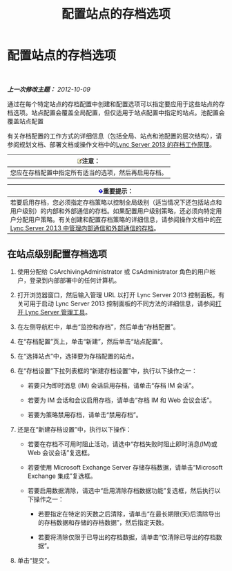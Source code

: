 ﻿---
title: 配置站点的存档选项
TOCTitle: 配置站点的存档选项
ms:assetid: 59b48fd9-d5fc-40b4-abae-e9cf89ee5573
ms:mtpsurl: https://technet.microsoft.com/zh-cn/library/JJ204930(v=OCS.15)
ms:contentKeyID: 49312946
ms.date: 05/19/2016
mtps_version: v=OCS.15
ms.translationtype: HT
---

# 配置站点的存档选项

 

_**上一次修改主题：** 2012-10-09_

通过在每个特定站点的存档配置中创建和配置选项可以指定要应用于这些站点的存档选项。站点配置会覆盖全局配置，但仅适用于站点配置中指定的站点。池配置会覆盖站点配置

有关存档配置的工作方式的详细信息（包括全局、站点和池配置的层次结构），请参阅规划文档、部署文档或操作文档中的[Lync Server 2013 的存档工作原理](lync-server-2013-how-archiving-works.md)。

<table>
<thead>
<tr class="header">
<th><img src="images/Dn783119.note(OCS.15).gif" title="note" alt="note" />注意：</th>
</tr>
</thead>
<tbody>
<tr class="odd">
<td>您应在存档配置中指定所有适当的选项，然后再启用存档。</td>
</tr>
</tbody>
</table>


<table>
<thead>
<tr class="header">
<th><img src="images/Gg398794.important(OCS.15).gif" title="important" alt="important" />重要提示：</th>
</tr>
</thead>
<tbody>
<tr class="odd">
<td>若要启用存档，您必须指定存档策略以控制全局级别（适当情况下还包括站点和用户级别）的内部和外部通信的存档。如果配置用户级别策略，还必须向特定用户分配用户策略。有关创建和配置存档策略的详细信息，请参阅操作文档中的<a href="lync-server-2013-managing-the-archiving-of-internal-and-external-communications.md">在 Lync Server 2013 中管理内部通信和外部通信的存档</a>。</td>
</tr>
</tbody>
</table>


## 在站点级别配置存档选项

1.  使用分配给 CsArchivingAdministrator 或 CsAdministrator 角色的用户帐户，登录到内部部署中的任何计算机。

2.  打开浏览器窗口，然后输入管理 URL 以打开 Lync Server 2013 控制面板。有关可用于启动 Lync Server 2013 控制面板的不同方法的详细信息，请参阅[打开 Lync Server 管理工具](lync-server-2013-open-lync-server-administrative-tools.md)。

3.  在左侧导航栏中，单击“监控和存档”，然后单击“存档配置”。

4.  在“存档配置”页上，单击“新建”，然后单击“站点配置”。

5.  在“选择站点”中，选择要为存档配置的站点。

6.  在“存档设置”下拉列表框的“新建存档设置”中，执行以下操作之一：
    
      - 若要只为即时消息 (IM) 会话启用存档，请单击“存档 IM 会话”。
    
      - 若要为 IM 会话和会议启用存档，请单击“存档 IM 和 Web 会议会话”。
    
      - 若要为策略禁用存档，请单击“禁用存档”。

7.  还是在“新建存档设置”中，执行以下操作：
    
      - 若要在存档不可用时阻止活动，请选中“存档失败时阻止即时消息(IM)或 Web 会议会话”复选框。
    
      - 若要使用 Microsoft Exchange Server 存储存档数据，请单击“Microsoft Exchange 集成”复选框。
    
      - 若要启用数据清除，请选中“启用清除存档数据功能”复选框，然后执行以下操作之一：
        
          - 若要指定在特定的天数之后清除，请单击“在最长期限(天)后清除导出的存档数据和存储的存档数据”，然后指定天数。
        
          - 若要将清除仅限于已导出的存档数据，请单击“仅清除已导出的存档数据”。

8.  单击“提交”。

